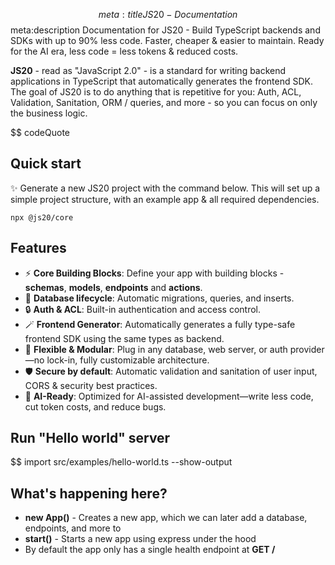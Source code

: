 $$ meta:title JS20 - Documentation
$$ meta:description Documentation for JS20 - Build TypeScript backends and SDKs with up to 90% less code. Faster, cheaper & easier to maintain. Ready for the AI era, less code = less tokens & reduced costs.

**JS20** - read as "JavaScript 2.0" - is a standard for writing backend applications in TypeScript that automatically generates the frontend SDK. The goal of JS20 is to do anything that is repetitive for you: Auth, ACL, Validation, Sanitation, ORM / queries, and more - so you can focus on only the business logic.

$$ codeQuote

## Quick start
✨ Generate a new JS20 project with the command below. This will set up a simple project structure, with an example app & all required dependencies.

```
npx @js20/core
```

## Features
- ⚡ **Core Building Blocks**: Define your app with building blocks - **schemas**, **models**, **endpoints** and **actions**.
- 🧬 **Database lifecycle**: Automatic migrations, queries, and inserts.
- 🔒 **Auth & ACL**: Built-in authentication and access control.
- 🪄 **Frontend Generator**: Automatically generates a fully type-safe frontend SDK using the same types as backend.
- 🧩 **Flexible & Modular**: Plug in any database, web server, or auth provider—no lock-in, fully customizable architecture.  
- 🛡️ **Secure by default**: Automatic validation and sanitation of user input, CORS & security best practices.
- 🧠 **AI-Ready**: Optimized for AI-assisted development—write less code, cut token costs, and reduce bugs.

## Run "Hello world" server

$$ import src/examples/hello-world.ts --show-output

## What's happening here?
* **new App()** - Creates a new app, which we can later add a database, endpoints, and more to
* **start()** - Starts a new app using express under the hood
* By default the app only has a single health endpoint at **GET /**

